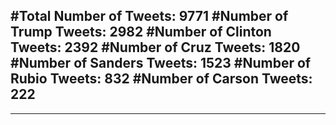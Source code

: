 #Total Number of Tweets: 9771 
#Number of Trump Tweets: 2982
#Number of Clinton Tweets: 2392
#Number of Cruz Tweets: 1820
#Number of Sanders Tweets: 1523
#Number of Rubio Tweets: 832
#Number of Carson Tweets: 222
---
---
